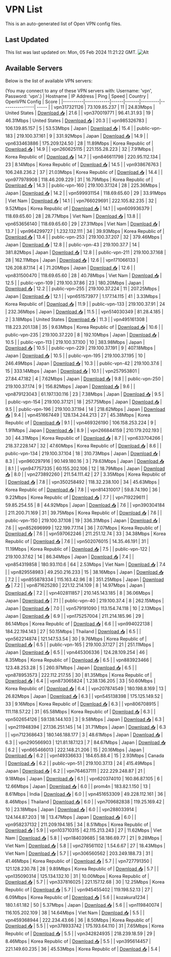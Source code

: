 # VPN List

This is an auto-generated list of Open VPN config files.

## Last Updated

This list was last updated on: Mon, 05 Feb 2024 11:21:22 GMT.
![Alt](https://repobeats.axiom.co/api/embed/186b98318ef1479477931607c1ad7d823f12451f.svg "Repobeats analytics image")

## Available Servers

Below is the list of available VPN servers:

(You may connect to any of these VPN servers with: Username: 'vpn', Password: 'vpn'.)
| Hostname | IP Address | Ping | Speed | Country | OpenVPN Config | Score |
|----------|------------|------|-------|---------|----------------| ----- |
| vpn317321126 | 73.109.85.237 | 11 | 24.83Mbps | United States | [Download 📥](./configs/server_0_US.ovpn) | 21.6 |
| vpn370019771 | 96.41.31.93 | 19 | 46.31Mbps | United States | [Download 📥](./configs/server_1_US.ovpn) | 20.3 |
| vpn985326783 | 106.139.85.157 | 5 | 53.53Mbps | Japan | [Download 📥](./configs/server_2_JP.ovpn) | 15.4 |
| public-vpn-183 | 219.100.37.161 | 9 | 331.92Mbps | Japan | [Download 📥](./configs/server_3_JP.ovpn) | 14.9 |
| vpn633463886 | 175.209.124.50 | 28 | 11.89Mbps | Korea Republic of | [Download 📥](./configs/server_4_KR.ovpn) | 14.9 |
| vpn260625115 | 221.155.28.223 | 32 | 7.91Mbps | Korea Republic of | [Download 📥](./configs/server_5_KR.ovpn) | 14.7 |
| vpn846611798 | 220.95.112.134 | 23 | 8.14Mbps | Korea Republic of | [Download 📥](./configs/server_6_KR.ovpn) | 14.5 |
| vpn938676763 | 106.248.236.2 | 37 | 21.03Mbps | Korea Republic of | [Download 📥](./configs/server_7_KR.ovpn) | 14.4 |
| vpn977978908 | 118.46.209.229 | 31 | 16.79Mbps | Korea Republic of | [Download 📥](./configs/server_8_KR.ovpn) | 14.3 |
| public-vpn-160 | 219.100.37.124 | 28 | 225.36Mbps | Japan | [Download 📥](./configs/server_9_JP.ovpn) | 14.2 |
| vpn599931154 | 118.69.65.60 | 29 | 33.91Mbps | Viet Nam | [Download 📥](./configs/server_10_VN.ovpn) | 14.1 |
| vpn766029691 | 222.105.82.235 | 32 | 9.52Mbps | Korea Republic of | [Download 📥](./configs/server_11_KR.ovpn) | 14.1 |
| vpn609936379 | 118.69.65.60 | 28 | 28.77Mbps | Viet Nam | [Download 📥](./configs/server_12_VN.ovpn) | 13.8 |
| vpn653656140 | 118.69.65.60 | 29 | 27.31Mbps | Viet Nam | [Download 📥](./configs/server_13_VN.ovpn) | 13.7 |
| vpn964299727 | 1.232.132.111 | 34 | 39.93Mbps | Korea Republic of | [Download 📥](./configs/server_14_KR.ovpn) | 13.4 |
| public-vpn-253 | 219.100.37.207 | 32 | 379.46Mbps | Japan | [Download 📥](./configs/server_15_JP.ovpn) | 12.8 |
| public-vpn-43 | 219.100.37.7 | 14 | 381.82Mbps | Japan | [Download 📥](./configs/server_16_JP.ovpn) | 12.8 |
| public-vpn-211 | 219.100.37.168 | 28 | 162.11Mbps | Japan | [Download 📥](./configs/server_17_JP.ovpn) | 12.6 |
| vpn171066133 | 126.208.87.114 | 4 | 71.20Mbps | Japan | [Download 📥](./configs/server_18_JP.ovpn) | 12.6 |
| vpn831500470 | 118.69.65.60 | 28 | 40.78Mbps | Viet Nam | [Download 📥](./configs/server_19_VN.ovpn) | 12.5 |
| public-vpn-109 | 219.100.37.86 | 23 | 180.20Mbps | Japan | [Download 📥](./configs/server_20_JP.ovpn) | 12.2 |
| public-vpn-255 | 219.100.37.224 | 11 | 207.25Mbps | Japan | [Download 📥](./configs/server_21_JP.ovpn) | 12.1 |
| vpn651573977 | 1.177.14.115 | 41 | 3.33Mbps | Korea Republic of | [Download 📥](./configs/server_22_KR.ovpn) | 11.9 |
| public-vpn-133 | 219.100.37.91 | 24 | 232.36Mbps | Japan | [Download 📥](./configs/server_23_JP.ovpn) | 11.5 |
| vpn514030349 | 81.28.4.185 | 2 | 3.18Mbps | United States | [Download 📥](./configs/server_24_US.ovpn) | 11.3 |
| vpn495161308 | 118.223.201.138 | 35 | 9.63Mbps | Korea Republic of | [Download 📥](./configs/server_25_KR.ovpn) | 10.6 |
| public-vpn-235 | 219.100.37.220 | 8 | 192.10Mbps | Japan | [Download 📥](./configs/server_26_JP.ovpn) | 10.5 |
| public-vpn-113 | 219.100.37.100 | 10 | 383.98Mbps | Japan | [Download 📥](./configs/server_27_JP.ovpn) | 10.5 |
| public-vpn-229 | 219.100.37.191 | 9 | 407.18Mbps | Japan | [Download 📥](./configs/server_28_JP.ovpn) | 10.5 |
| public-vpn-195 | 219.100.37.195 | 10 | 246.49Mbps | Japan | [Download 📥](./configs/server_29_JP.ovpn) | 10.3 |
| public-vpn-42 | 219.100.37.6 | 15 | 333.14Mbps | Japan | [Download 📥](./configs/server_30_JP.ovpn) | 10.1 |
| vpn257953801 | 27.84.47.182 | 4 | 7.62Mbps | Japan | [Download 📥](./configs/server_31_JP.ovpn) | 9.8 |
| public-vpn-250 | 219.100.37.174 | 9 | 156.82Mbps | Japan | [Download 📥](./configs/server_32_JP.ovpn) | 9.6 |
| vpn879123043 | 61.197.130.116 | 23 | 7.38Mbps | Japan | [Download 📥](./configs/server_33_JP.ovpn) | 9.5 |
| public-vpn-154 | 219.100.37.121 | 18 | 257.75Mbps | Japan | [Download 📥](./configs/server_34_JP.ovpn) | 9.5 |
| public-vpn-196 | 219.100.37.194 | 14 | 218.62Mbps | Japan | [Download 📥](./configs/server_35_JP.ovpn) | 9.4 |
| vpn451667449 | 128.134.244.213 | 27 | 45.38Mbps | Korea Republic of | [Download 📥](./configs/server_36_KR.ovpn) | 9.1 |
| vpn469326190 | 106.158.253.224 | 9 | 1.91Mbps | Japan | [Download 📥](./configs/server_37_JP.ovpn) | 8.9 |
| vpn266844159 | 210.179.202.193 | 30 | 44.31Mbps | Korea Republic of | [Download 📥](./configs/server_38_KR.ovpn) | 8.7 |
| vpn633704266 | 218.37.228.147 | 32 | 47.60Mbps | Korea Republic of | [Download 📥](./configs/server_39_KR.ovpn) | 8.6 |
| public-vpn-134 | 219.100.37.104 | 18 | 310.73Mbps | Japan | [Download 📥](./configs/server_40_JP.ovpn) | 8.3 |
| vpn960297916 | 90.149.180.16 | 3 | 79.63Mbps | Japan | [Download 📥](./configs/server_41_JP.ovpn) | 8.1 |
| vpn947757335 | 60.155.202.106 | 12 | 18.79Mbps | Japan | [Download 📥](./configs/server_42_JP.ovpn) | 8.0 |
| vpn273892260 | 211.54.111.42 | 27 | 3.35Mbps | Korea Republic of | [Download 📥](./configs/server_43_KR.ovpn) | 7.8 |
| vpn350258492 | 118.32.238.100 | 34 | 45.63Mbps | Korea Republic of | [Download 📥](./configs/server_44_KR.ovpn) | 7.8 |
| vpn814310017 | 59.8.74.190 | 36 | 9.22Mbps | Korea Republic of | [Download 📥](./configs/server_45_KR.ovpn) | 7.7 |
| vpn719229611 | 59.85.254.55 | 8 | 44.92Mbps | Japan | [Download 📥](./configs/server_46_JP.ovpn) | 7.6 |
| vpn390304184 | 211.200.71.169 | 31 | 39.75Mbps | Korea Republic of | [Download 📥](./configs/server_47_KR.ovpn) | 7.6 |
| public-vpn-150 | 219.100.37.108 | 19 | 336.31Mbps | Japan | [Download 📥](./configs/server_48_JP.ovpn) | 7.6 |
| vpn852696999 | 122.199.77.114 | 36 | 7.07Mbps | Korea Republic of | [Download 📥](./configs/server_49_KR.ovpn) | 7.6 |
| vpn597062246 | 211.251.12.74 | 33 | 34.38Mbps | Korea Republic of | [Download 📥](./configs/server_50_KR.ovpn) | 7.6 |
| vpn502076015 | 14.35.46.191 | 31 | 11.19Mbps | Korea Republic of | [Download 📥](./configs/server_51_KR.ovpn) | 7.5 |
| public-vpn-122 | 219.100.37.62 | 14 | 86.34Mbps | Japan | [Download 📥](./configs/server_52_JP.ovpn) | 7.4 |
| vpn854319858 | 180.93.110.6 | 64 | 2.53Mbps | Viet Nam | [Download 📥](./configs/server_53_VN.ovpn) | 7.4 |
| vpn829558983 | 49.250.216.233 | 15 | 38.16Mbps | Japan | [Download 📥](./configs/server_54_JP.ovpn) | 7.2 |
| vpn855878334 | 115.163.42.96 | 8 | 351.25Mbps | Japan | [Download 📥](./configs/server_55_JP.ovpn) | 7.2 |
| vpn871625280 | 221.12.214.109 | 8 | 14.97Mbps | Japan | [Download 📥](./configs/server_56_JP.ovpn) | 7.2 |
| vpn402811857 | 210.145.143.185 | 8 | 36.06Mbps | Japan | [Download 📥](./configs/server_57_JP.ovpn) | 7.1 |
| public-vpn-40 | 219.100.37.4 | 8 | 262.15Mbps | Japan | [Download 📥](./configs/server_58_JP.ovpn) | 7.0 |
| vpn579191090 | 113.154.74.118 | 10 | 2.13Mbps | Japan | [Download 📥](./configs/server_59_JP.ovpn) | 6.9 |
| vpn175257004 | 211.214.185.96 | 29 | 86.14Mbps | Korea Republic of | [Download 📥](./configs/server_60_KR.ovpn) | 6.6 |
| vpn994022138 | 184.22.194.143 | 27 | 50.15Mbps | Thailand | [Download 📥](./configs/server_61_TH.ovpn) | 6.5 |
| vpn562214874 | 121.147.53.54 | 30 | 9.76Mbps | Korea Republic of | [Download 📥](./configs/server_62_KR.ovpn) | 6.5 |
| public-vpn-165 | 219.100.37.127 | 21 | 251.11Mbps | Japan | [Download 📥](./configs/server_63_JP.ovpn) | 6.5 |
| vpn445306336 | 124.28.109.254 | 46 | 8.35Mbps | Korea Republic of | [Download 📥](./configs/server_64_KR.ovpn) | 6.5 |
| vpn883923466 | 123.48.253.28 | 5 | 260.97Mbps | Japan | [Download 📥](./configs/server_65_JP.ovpn) | 6.5 |
| vpn878953573 | 222.112.217.55 | 30 | 81.35Mbps | Korea Republic of | [Download 📥](./configs/server_66_KR.ovpn) | 6.4 |
| vpn873065824 | 1.238.136.205 | 33 | 50.60Mbps | Korea Republic of | [Download 📥](./configs/server_67_KR.ovpn) | 6.4 |
| vpn207874549 | 180.198.8.169 | 13 | 26.82Mbps | Japan | [Download 📥](./configs/server_68_JP.ovpn) | 6.3 |
| vpn545138398 | 175.125.149.52 | 33 | 9.16Mbps | Korea Republic of | [Download 📥](./configs/server_69_KR.ovpn) | 6.3 |
| vpn806708915 | 111.118.57.22 | 31 | 65.58Mbps | Korea Republic of | [Download 📥](./configs/server_70_KR.ovpn) | 6.3 |
| vpn502654126 | 59.138.144.103 | 3 | 9.58Mbps | Japan | [Download 📥](./configs/server_71_JP.ovpn) | 6.3 |
| vpn211948394 | 27.136.251.145 | 14 | 31.71Mbps | Japan | [Download 📥](./configs/server_72_JP.ovpn) | 6.3 |
| vpn712368643 | 180.146.188.177 | 3 | 48.61Mbps | Japan | [Download 📥](./configs/server_73_JP.ovpn) | 6.3 |
| vpn290566903 | 121.81.187.123 | 7 | 84.67Mbps | Japan | [Download 📥](./configs/server_74_JP.ovpn) | 6.2 |
| vpn665466013 | 222.148.21.206 | 15 | 20.16Mbps | Japan | [Download 📥](./configs/server_75_JP.ovpn) | 6.2 |
| vpn149336633 | 184.65.88.4 | 15 | 2.93Mbps | Canada | [Download 📥](./configs/server_76_CA.ovpn) | 6.2 |
| public-vpn-51 | 219.100.37.13 | 24 | 415.49Mbps | Japan | [Download 📥](./configs/server_77_JP.ovpn) | 6.2 |
| vpn764637111 | 222.229.248.87 | 21 | 9.18Mbps | Japan | [Download 📥](./configs/server_78_JP.ovpn) | 6.1 |
| vpn620374010 | 160.86.87.105 | 6 | 12.66Mbps | Japan | [Download 📥](./configs/server_79_JP.ovpn) | 6.0 |
| prom4n | 183.82.1.150 | 13 | 8.61Mbps | India | [Download 📥](./configs/server_80_IN.ovpn) | 6.0 |
| vpn451653309 | 49.228.112.161 | 36 | 8.46Mbps | Thailand | [Download 📥](./configs/server_81_TH.ovpn) | 6.0 |
| vpn709682838 | 119.25.169.42 | 10 | 23.18Mbps | Japan | [Download 📥](./configs/server_82_JP.ovpn) | 6.0 |
| vpn288033914 | 124.144.87.203 | 18 | 13.47Mbps | Japan | [Download 📥](./configs/server_83_JP.ovpn) | 6.0 |
| vpn958237132 | 211.209.194.185 | 34 | 8.51Mbps | Korea Republic of | [Download 📥](./configs/server_84_KR.ovpn) | 5.9 |
| vpn103710315 | 42.115.213.243 | 27 | 11.62Mbps | Viet Nam | [Download 📥](./configs/server_85_VN.ovpn) | 5.8 |
| vpn184039685 | 58.186.69.77 | 21 | 9.28Mbps | Viet Nam | [Download 📥](./configs/server_86_VN.ovpn) | 5.8 |
| vpn278561102 | 1.54.6.67 | 27 | 18.43Mbps | Viet Nam | [Download 📥](./configs/server_87_VN.ovpn) | 5.7 |
| vpn306560562 | 203.249.188.73 | 31 | 41.46Mbps | Korea Republic of | [Download 📥](./configs/server_88_KR.ovpn) | 5.7 |
| vpn727791350 | 121.128.230.78 | 28 | 9.89Mbps | Korea Republic of | [Download 📥](./configs/server_89_KR.ovpn) | 5.7 |
| vpn135090314 | 125.134.132.10 | 31 | 10.00Mbps | Korea Republic of | [Download 📥](./configs/server_90_KR.ovpn) | 5.7 |
| vpn337816025 | 221.157.12.68 | 30 | 12.25Mbps | Korea Republic of | [Download 📥](./configs/server_91_KR.ovpn) | 5.7 |
| vpn945455402 | 119.198.52.13 | 27 | 6.09Mbps | Korea Republic of | [Download 📥](./configs/server_92_KR.ovpn) | 5.6 |
| kozakura1234 | 180.1.61.182 | 50 | 5.37Mbps | Japan | [Download 📥](./configs/server_93_JP.ovpn) | 5.6 |
| vpn119840074 | 116.105.202.109 | 38 | 14.64Mbps | Viet Nam | [Download 📥](./configs/server_94_VN.ovpn) | 5.5 |
| vpn459368944 | 222.234.43.66 | 36 | 8.50Mbps | Korea Republic of | [Download 📥](./configs/server_95_KR.ovpn) | 5.5 |
| vpn378933742 | 175.193.64.110 | 31 | 7.65Mbps | Korea Republic of | [Download 📥](./configs/server_96_KR.ovpn) | 5.5 |
| vpn342824935 | 218.239.18.59 | 29 | 8.46Mbps | Korea Republic of | [Download 📥](./configs/server_97_KR.ovpn) | 5.5 |
| vpn395614457 | 221.149.60.235 | 36 | 45.53Mbps | Korea Republic of | [Download 📥](./configs/server_98_KR.ovpn) | 5.4 |

